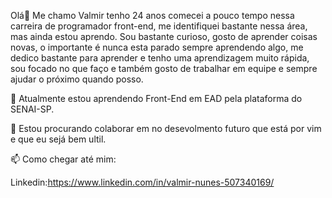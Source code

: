 Olá👋 
Me chamo Valmir tenho 24 anos comecei  a pouco tempo nessa carreira de programador front-end, me identifiquei bastante nessa área, mas ainda estou aprendo. Sou bastante curioso, gosto de aprender coisas novas, o importante é nunca esta parado sempre aprendendo algo, me dedico bastante para aprender e tenho uma aprendizagem muito rápida, sou focado no que faço e também gosto de trabalhar em equipe e sempre ajudar o próximo quando posso.

🌱 Atualmente estou aprendendo Front-End em EAD pela plataforma do SENAI-SP.

👯 Estou procurando colaborar em no desevolmento futuro que está por vim e que eu sejá bem ultil.

📫 Como chegar até mim:

Linkedin:https://www.linkedin.com/in/valmir-nunes-507340169/
